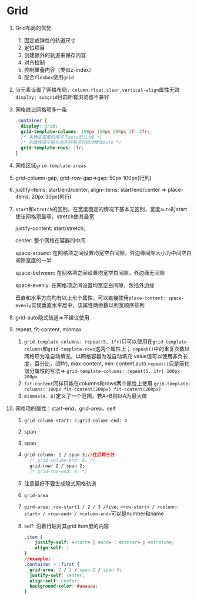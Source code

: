 # Grid

1. Grid布局的优势

   1. 固定或弹性的轨道尺寸
   2. 定位项目
   3. 创建额外的轨道来保存内容
   4. 对齐控制
   5. 控制重叠内容（类似z-index）
   6. 配合`flexbox`使用`grid`

2. 当元素设置了网格布局，`column,float,clear,vertical-align`属性无效
   `display: subgrid`目前所有浏览器不兼容

3. 网格线比网格项多一条

   ```css
   .container {
     display: grid;
     grid-template-columns: 100px 150px 200px 3fr 2fr; 
     /* 未确定宽度的情况下auto默认为0 */
     /* 列属性值不够布局完网格项则自动增加auto */
     grid-template-rows: 1fr;
   }
   ```

4. 网格区域`grid-template-areas`

5. grid-column-gap, grid-row-gap=>gap: 50px 100px(行列)

6. justify-items: start/end/center, align-items: start/end/center => place-items: 20px 30px(列行)

7. `start`和`stretch`的区别，在宽度固定的情况下基本无区别，宽度`auto`时start使该网格项最窄，stretch使其最宽

     justify-content: start/stretch;

   center: 整个网格在容器的中间

   space-around: 在网格项之间设置均宽空白间隙，外边缘间隙大小为中间空白间隙宽度的一半

   space-between: 在网格项之间设置均宽空白间隙，外边缘无间隙

   space-evenly: 在网格项之间设置均宽空白间隙，包括外边缘

   垂直和水平方向均有以上七个属性，可以直接使用`place-content: space-evenly`实现垂直水平居中，该属性两参数以列宽顺序排列

8. grid-auto隐式轨道=>不建议使用

9. repeat, fit-content, minmax

   1. `grid-template-columns: repeat(5, 1fr)`只可以使用在`grid-template-columns`和`grid-template-rows`这两个属性上；
      `repeat()`中的重复次数<auto-fll>以网格项为准自动填充，<auto-fit>以网格容器为准自动填充
      value值可以使用非负长度，百分比，<flex>(即fr), max-content, min-content,auto
      `repeat()`只是简化部分属性的写法=> `grid-template-columns: repeat(5, 1fr) 100px 200px`
   2. `fit-content`同样只能在columns和rows两个属性上使用
      `grid-template-columns: 100px fit-content(200px) fit-content(200px)`
   3. `minmax(A, B)`定义了一个范围，若A>B则以A为最大值

10. 网格项的属性：start-end，grid-area，self

    1. `grid-column-start: 2;grid-column-end: 4`

    2. span<number>

    3. span<name>

    4. ```css
       grid-column: 2 / span 3;//往后跨三行
         /* grid-column-end: 5; */
         grid-row: 2 / span 2;
         /* grid-row-end: 4; */
       ```

    5. 注意最好不要生成隐式网格轨道

    6. `grid-area`

    7. `gird-area: row-start1 / 2 / 3 /five;`
       `<row-start> / <column-start> / <row-end> / <column-end>`可以是number和name

    8. self: 沿着行轴对其grid item里的内容

       ```css
       .item {
           justify-self: <start> | <end> | <center> | <stretch>;
           align-self: ;
       }
       //example:
       .container > .first {
         grid-area: 2 / 2 / span 2 / span 3;
         justify-self: center;
         align-self: center;
         background-color: #aaaaaa;
       }
       ```

